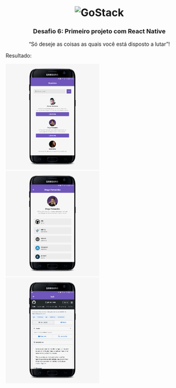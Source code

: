 <h1 align="center">
    <img alt="GoStack" src="https://rocketseat-cdn.s3-sa-east-1.amazonaws.com/bootcamp-header.png" width="200px" />
</h1>

<h3 align="center">
  Desafio 6: Primeiro projeto com React Native
</h3>

<p align="center">“Só deseje as coisas as quais você está disposto a lutar”!</p>


Resultado:

<img src="https://github.com/MicaelliMedeiros/desafio-modulo06/blob/master/.github/exemple-android-01.png" width="50%">

<img src="https://github.com/MicaelliMedeiros/desafio-modulo06/blob/master/.github/exemple-android-02.png" width="50%">

<img src="https://github.com/MicaelliMedeiros/desafio-modulo06/blob/master/.github/exemple-android-03.png" width="50%">

